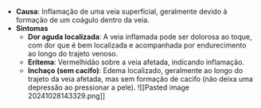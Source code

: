 - **Causa**: Inflamação de uma veia superficial, geralmente devido à formação de um coágulo dentro da veia.
- **Sintomas**
	- **Dor aguda localizada**: A veia inflamada pode ser dolorosa ao toque, com dor que é bem localizada e acompanhada por endurecimento ao longo do trajeto venoso.
	- **Eritema**: Vermelhidão sobre a veia afetada, indicando inflamação.
	- **Inchaço (sem cacifo)**: Edema localizado, geralmente ao longo do trajeto da veia afetada, mas sem formação de cacifo (não deixa uma depressão ao pressionar a pele).
![[Pasted image 20241028143329.png]]

